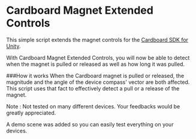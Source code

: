 # Cardboard Magnet Extended Controls
This simple script extends the magnet controls for the [Cardboard SDK for Unity](https://developers.google.com/cardboard/unity/). 

With Cardboard Magnet Extended Controls, you will now be able to detect when the magnet is pulled or released as well as how long it was pulled.

###How it works
When the Cardboard magnet is pulled or released, the magnitude and the angle of the device compass' vector are both affected. This script uses that fact to effectively detect a pull or a release of the magnet.

Note : Not tested on many different devices. Your feedbacks would be greatly appreciated. 

A demo scene was added so you can easily test everything on your devices.
